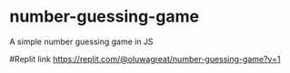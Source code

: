 # number-guessing-game
A simple number guessing game in JS

#Replit link
https://replit.com/@oluwagreat/number-guessing-game?v=1
